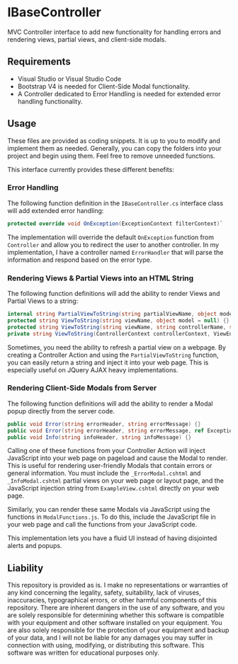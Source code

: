 # IBaseController
MVC Controller interface to add new functionality for handling errors and rendering views, partial views, and client-side modals.

## Requirements
- Visual Studio or Visual Studio Code
- Bootstrap V4 is needed for Client-Side Modal functionality.
- A Controller dedicated to Error Handling is needed for extended error handling functionality.

## Usage
These files are provided as coding snippets. It is up to you to modify and implement them as needed. Generally, you can copy the folders into your project and begin using them. Feel free to remove unneeded functions.

This interface currently provides these different benefits:

### Error Handling
The following function definition in the `IBaseController.cs` interface class will add extended error handling: 

```c#
protected override void OnException(ExceptionContext filterContext)`
```

The implementation will override the default `OnException` function from `Controller` and allow you to redirect the user to another controller. In my implementation, I have a controller named `ErrorHandler` that will parse the information and respond based on the error type. 


### Rendering Views & Partial Views into an HTML String
The following function definitions will add the ability to render Views and Partial Views to a string:

```c#
internal string PartialViewToString(string partialViewName, object model = null) {}
protected string ViewToString(string viewName, object model = null) {}
protected string ViewToString(string viewName, string controllerName, string areaName, object model = null) {}
private string ViewToString(ControllerContext controllerContext, ViewEngineResult viewEngineResult, object model) {}
```

Sometimes, you need the ability to refresh a partial view on a webpage. By creating a Controller Action and using the `PartialViewToString` function, you can easily return a string and inject it into your web page. This is especially useful on JQuery AJAX heavy implementations.

### Rendering Client-Side Modals from Server
The following function definitions will add the ability to render a Modal popup directly from the server code. 

```c#
public void Error(string errorHeader, string errorMessage) {}
public void Error(string errorHeader, string errorMessage, ref Exception exception) {}
public void Info(string infoHeader, string infoMessage) {}
```

Calling one of these functions from your Controller Action will inject JavaScript into your web page on pageload and cause the Modal to render. This is useful for rendering user-friendly Modals that contain errors or general information. You must include the `_ErrorModal.cshtml` and `_InfoModal.cshtml` partial views on your web page or layout page, and the JavaScript injection string from `ExampleView.cshtml` directly on your web page.

Similarly, you can render these same Modals via JavaScript using the functions in `ModalFunctions.js`. To do this, include the JavaScript file in your web page and call the functions from your JavaScript code.

This implementation lets you have a fluid UI instead of having disjointed alerts and popups.

## Liability
This repository is provided as is. I make no representations or warranties of any kind concerning the legality, safety, suitability, lack of viruses, inaccuracies, typographical errors, or other harmful components of this repository. There are inherent dangers in the use of any software, and you are solely responsible for determining whether this software is compatible with your equipment and other software installed on your equipment. You are also solely responsible for the protection of your equipment and backup of your data, and I will not be liable for any damages you may suffer in connection with using, modifying, or distributing this software. This software was written for educational purposes only.
